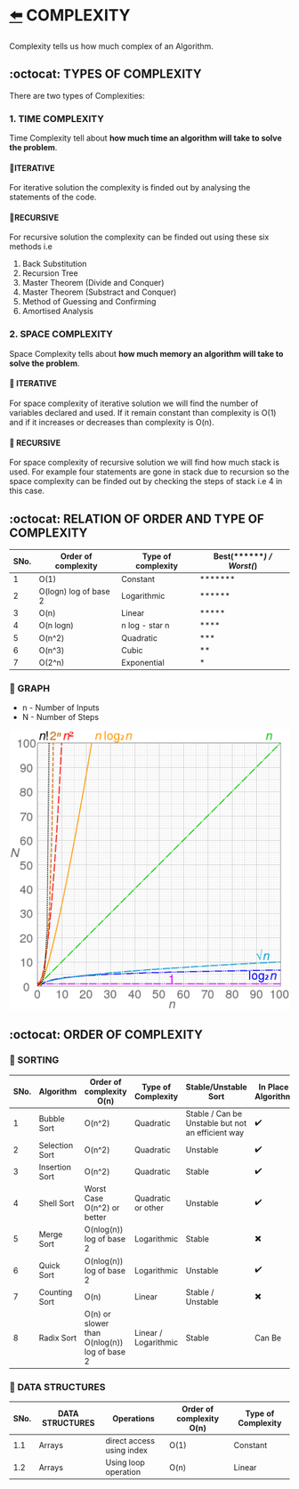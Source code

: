 # [:arrow_left:](../README.md) COMPLEXITY

Complexity tells us how much complex of an Algorithm.

## :octocat: TYPES OF COMPLEXITY

There are two types of Complexities:

### 1. TIME COMPLEXITY

Time Complexity tell about **how much time an algorithm will take to solve the problem**.

#### :rocket:ITERATIVE

For iterative solution the complexity is finded out by analysing the statements of the code.

#### :rocket:RECURSIVE

For recursive solution the complexity can be finded out using these six methods i.e

1. Back Substitution
2. Recursion Tree
3. Master Theorem (Divide and Conquer)
4. Master Theorem (Substract and Conquer)
5. Method of Guessing and Confirming
6. Amortised Analysis

### 2. SPACE COMPLEXITY

Space Complexity tells about **how much memory an algorithm will take to solve the problem**.

#### :rocket: ITERATIVE

For space complexity of iterative solution we will find the number of variables declared and used. If it remain constant than complexity is O(1) and if it increases or decreases than complexity is O(n).

#### :rocket: RECURSIVE

For space complexity of recursive solution we will find how much stack is used. For example four statements are gone in stack due to recursion so the space complexity can be finded out by checking the steps of stack i.e 4 in this case.

## :octocat: RELATION OF ORDER AND TYPE OF COMPLEXITY

 SNo. | Order of complexity | Type of complexity | Best(*******) / Worst(*)
 ---- | ------------------- | ------------------ | ----------------------
 1 | O(1) | Constant | *******
 2 | O(logn) log of base 2 | Logarithmic | ******
 3 | O(n) | Linear | *****
 4 | O(n logn) | n log - star n | ****
 5 | O(n^2) | Quadratic | ***
 6 | O(n^3) | Cubic | **
 7 | O(2^n) | Exponential | *

### :rocket: GRAPH

* n - Number of Inputs
* N - Number of Steps

![image](images/computational_complexity.png)

## :octocat: ORDER OF COMPLEXITY

### :rocket: SORTING

 SNo. | Algorithm | Order of complexity O(n) | Type of Complexity | Stable/Unstable Sort | In Place Algorithm | Space Complexity | Recursive | Iterative
 ---- | --------- | ------------------------ | ------------------ | -------------------- | ------------------ | ---------------- | --------- | ---------
 1 | Bubble Sort | O(n^2) | Quadratic | Stable / Can be Unstable but not an efficient way | :heavy_check_mark: | O(1) | :heavy_multiplication_x: |  :heavy_check_mark:
 2 | Selection Sort | O(n^2) | Quadratic | Unstable | :heavy_check_mark: |
 3 | Insertion Sort | O(n^2) | Quadratic | Stable | :heavy_check_mark: |
 4 | Shell Sort | Worst Case O(n^2) or better | Quadratic or other | Unstable | :heavy_check_mark: |
 5 | Merge Sort | O(nlog(n)) log of base 2 | Logarithmic  | Stable | :heavy_multiplication_x: |
 6 | Quick Sort | O(nlog(n)) log of base 2 | Logarithmic | Unstable | :heavy_check_mark: |
 7 | Counting Sort | O(n) | Linear | Stable / Unstable | :heavy_multiplication_x: |
 8 | Radix Sort | O(n) or slower than O(nlog(n)) log of base 2 | Linear / Logarithmic | Stable | Can Be |

### :rocket: DATA STRUCTURES

 SNo. | DATA STRUCTURES | Operations | Order of complexity O(n) | Type of Complexity
 ---- | --------------- | ------------| ------------------------ | ------------------
 1.1 | Arrays | direct access using index | O(1) | Constant
 1.2 | Arrays | Using loop operation | O(n) | Linear  
